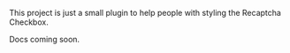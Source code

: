 This project is just a small plugin to help people with styling the Recaptcha Checkbox. 

Docs coming soon.